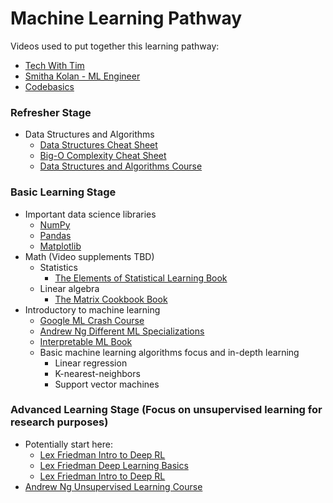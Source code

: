 # Machine Learning Pathway

Videos used to put together this learning pathway:
- [Tech With Tim](https://www.youtube.com/watch?v=nl7kDPYD20A&list=PL_7ZkXVd4FT6DZpl2tUmT3_j0KByeImiT&index=6)
- [Smitha Kolan - ML Engineer](https://www.youtube.com/watch?v=y4o9hrSCDPI&list=PL_7ZkXVd4FT6DZpl2tUmT3_j0KByeImiT&index=4)
- [Codebasics](https://www.youtube.com/watch?v=T4MLrtOKPjY&list=PL_7ZkXVd4FT6DZpl2tUmT3_j0KByeImiT&index=1)

### Refresher Stage
- Data Structures and Algorithms
  - [Data Structures Cheat Sheet](https://www.techinterviewhandbook.org/algorithms/study-cheatsheet/)
  - [Big-O Complexity Cheat Sheet](https://www.bigocheatsheet.com/)
  - [Data Structures and Algorithms Course](https://www.youtube.com/watch?v=pkYVOmU3MgA)

### Basic Learning Stage
- Important data science libraries
  - [NumPy](https://www.youtube.com/watch?v=QUT1VHiLmmI)
  - [Pandas](https://www.youtube.com/playlist?list=PLeo1K3hjS3uuASpe-1LjfG5f14Bnozjwy)
  - [Matplotlib](https://www.youtube.com/watch?v=3Xc3CA655Y4)
- Math (Video supplements TBD)
  - Statistics
    - [The Elements of Statistical Learning Book](https://hastie.su.domains/Papers/ESLII.pdf)
  - Linear algebra
    - [The Matrix Cookbook Book](http://www2.imm.dtu.dk/pubdb/edoc/imm3274.pdf)
- Introductory to machine learning
  - [Google ML Crash Course](https://developers.google.com/machine-learning/crash-course)
  - [Andrew Ng Different ML Specializations](https://www.coursera.org/specializations/machine-learning-introduction)
  - [Interpretable ML Book](https://christophm.github.io/interpretable-ml-book/)
  - Basic machine learning algorithms focus and in-depth learning
    - Linear regression
    - K-nearest-neighbors
    - Support vector machines

### Advanced Learning Stage (Focus on unsupervised learning for research purposes)
- Potentially start here: 
  - [Lex Friedman Intro to Deep RL](https://www.youtube.com/watch?v=zR11FLZ-O9M)
  - [Lex Friedman Deep Learning Basics](https://www.youtube.com/watch?v=O5xeyoRL95U)
  - [Lex Friedman Intro to Deep RL](https://www.youtube.com/watch?v=zR11FLZ-O9M)
- [Andrew Ng Unsupervised Learning Course](https://www.coursera.org/learn/unsupervised-learning-recommenders-reinforcement-learning?specialization=machine-learning-introduction)
